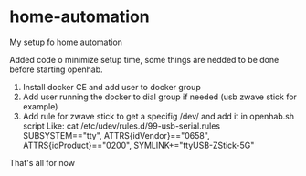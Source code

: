 # home-automation

My setup fo home automation

Added code o minimize setup time, some things are nedded to be done before starting openhab.

1. Install docker CE and add user to docker group
2. Add user running the docker to dial group if needed (usb zwave stick for example)
3. Add rule for zwave stick to get a specifig /dev/<ttyUSBname> and add it in openhab.sh script Like:
cat /etc/udev/rules.d/99-usb-serial.rules 
SUBSYSTEM=="tty", ATTRS{idVendor}=="0658", ATTRS{idProduct}=="0200", SYMLINK+="ttyUSB-ZStick-5G" 

That's all for now
